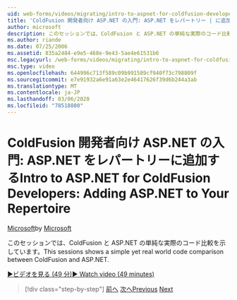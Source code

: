 ```yaml
---
uid: web-forms/videos/migrating/intro-to-aspnet-for-coldfusion-developers-adding-aspnet-to-your-repertoire
title: 'ColdFusion 開発者向け ASP.NET の入門: ASP.NET をレパートリー | に追加するMicrosoft Docs'
author: microsoft
description: このセッションでは、ColdFusion と ASP.NET の単純な実際のコード比較を示しています。
ms.author: riande
ms.date: 07/25/2006
ms.assetid: 835a2484-e9e5-468e-9e43-5ae4e61531b6
msc.legacyurl: /web-forms/videos/migrating/intro-to-aspnet-for-coldfusion-developers-adding-aspnet-to-your-repertoire
msc.type: video
ms.openlocfilehash: 644996c713f589c09b991589cf940f73c798809f
ms.sourcegitcommit: e7e91932a6e91a63e2e46417626f39d6b244a3ab
ms.translationtype: MT
ms.contentlocale: ja-JP
ms.lasthandoff: 03/06/2020
ms.locfileid: "78518800"
---
```

# <a name="intro-to-aspnet-for-coldfusion-developers-adding-aspnet-to-your-repertoire"></a><span data-ttu-id="ff498-103">ColdFusion 開発者向け ASP.NET の入門: ASP.NET をレパートリーに追加する</span><span class="sxs-lookup"><span data-stu-id="ff498-103">Intro to ASP.NET for ColdFusion Developers: Adding ASP.NET to Your Repertoire</span></span>

<span data-ttu-id="ff498-104">[Microsoft](https://github.com/microsoft)</span><span class="sxs-lookup"><span data-stu-id="ff498-104">by [Microsoft](https://github.com/microsoft)</span></span>

<span data-ttu-id="ff498-105">このセッションでは、ColdFusion と ASP.NET の単純な実際のコード比較を示しています。</span><span class="sxs-lookup"><span data-stu-id="ff498-105">This sessions shows a simple yet real world code comparison between ColdFusion and ASP.NET.</span></span>

[<span data-ttu-id="ff498-106">&#9654;ビデオを見る (49 分)</span><span class="sxs-lookup"><span data-stu-id="ff498-106">&#9654; Watch video (49 minutes)</span></span>](https://channel9.msdn.com/Blogs/ASP-NET-Site-Videos/intro-to-aspnet-for-coldfusion-developers-adding-aspnet-to-your-repertoire)

> [!div class="step-by-step"]
> <span data-ttu-id="ff498-107">[前へ](intro-to-aspnet-for-jsp-developers-building-applications.md)
> [次へ](introduction-to-aspnet-for-coldfusion-developers-building-an-aspnet-application.md)</span><span class="sxs-lookup"><span data-stu-id="ff498-107">[Previous](intro-to-aspnet-for-jsp-developers-building-applications.md)
[Next](introduction-to-aspnet-for-coldfusion-developers-building-an-aspnet-application.md)</span></span>
